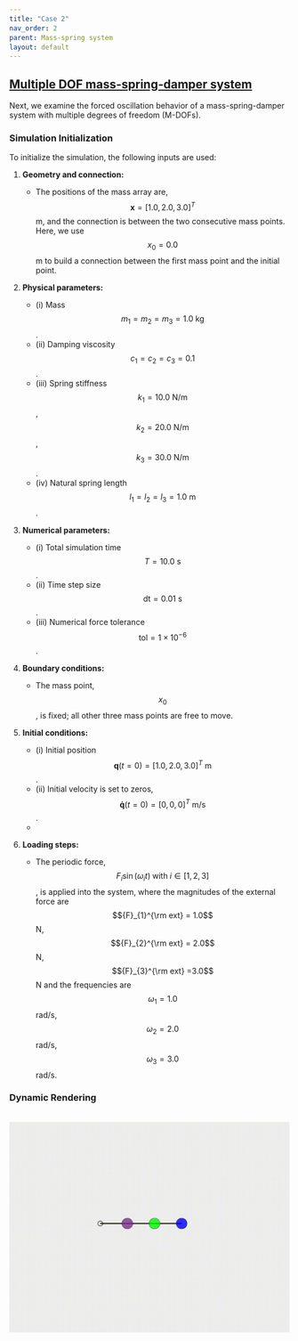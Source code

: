 ```yaml
---
title: "Case 2"
nav_order: 2
parent: Mass-spring system
layout: default
---
```


## [Multiple DOF mass-spring-damper system](https://github.com/weicheng-huang-mechanics/DDG_Tutorial/tree/main/mass_spring_system/multiple_DOF)

Next, we examine the forced oscillation behavior of a mass-spring-damper system with multiple degrees of freedom (M-DOFs).

### Simulation Initialization

To initialize the simulation, the following inputs are used:

1. **Geometry and connection:**
   - The positions of the mass array are, $$\mathbf{x} =[1.0, 2.0, 3.0]^{T}$$ m, and the connection is between the two consecutive mass points. Here, we use $$x_{0} = 0.0$$ m to build a connection between the first mass point and the initial point.

2. **Physical parameters:**
   - (i) Mass $${m}_{1} = {m}_{2} = {m}_{3} = 1.0\mathrm{~kg}$$.
   - (ii) Damping viscosity $$ c_{1} = c_{2} = c_{3} = 0.1$$.
   - (iii) Spring stiffness $$k_{1} = 10.0\mathrm{~N/m}$$, $$k_{2} = 20.0\mathrm{~N/m}$$, $$k_{3} = 30.0\mathrm{~N/m}$$.
   - (iv) Natural spring length $$l_{1} = l_{2} = l_{3} = 1.0\mathrm{~m}$$.

3. **Numerical parameters:**
   - (i) Total simulation time $$T=10.0\mathrm{~s}$$.
   - (ii) Time step size $$\mathrm{dt}=0.01\mathrm{~s}$$.
   - (iii) Numerical force tolerance $$\mathrm{tol}=1\times 10^{-6}$$. 

4. **Boundary conditions:**
   - The mass point, $$x_{0}$$, is fixed; all other three mass points are free to move.
     
5. **Initial conditions:**
   - (i) Initial position $$\mathbf{q}(t=0) = [1.0, 2.0, 3.0]^{T} \mathrm{~m}$$.
   - (ii) Initial velocity is set to zeros, $$\mathbf{\dot{q}}(t=0) = [0, 0, 0]^{T} \mathrm{~m/s}$$.
   - 
6. **Loading steps:**
   - The periodic force, $$F_{i} \sin (\omega_{i} t) \; \mathrm{with} \; i \in [1,2,3]$$, is applied into the system, where the magnitudes of the external force are $${F}_{1}^{\rm ext} = 1.0$$ N, $${F}_{2}^{\rm ext} = 2.0$$ N, $${F}_{3}^{\rm ext} =3.0$$ N and the frequencies are $$\omega_{1} = 1.0$$ rad/s, $$\omega_{2} = 2.0$$ rad/s, $$\omega_{3} = 3.0$$ rad/s.


### Dynamic Rendering
<br/><img src='../assets/videos/dof_multiple.gif' width="600">
